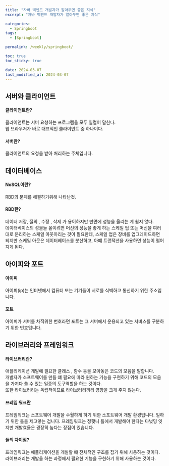 ```yaml
---
title: "자바 백엔드 개발자가 알아두면 좋은 지식"
excerpt: "자바 백엔드 개발자가 알아두면 좋은 지식"

categories:
  - Springboot
tags:
  - [Springboot]

permalink: /weekly/springboot/

toc: true
toc_sticky: true

date: 2024-03-07
last_modified_at: 2024-03-07
---
```


## 서버와 클라이언트

#### 클라이언트란?
클라이언트는 서버 요청하는 프로그램을 모두 일컬어 말한다.  
웹 브라우저가 바로 대표적인 클라이언트 중 하나이다.

#### 서버란?
클라이언트의 요청을 받아 처리하는 주체입니다.  

## 데이터베이스

#### NoSQL이란?
RBD의 문제를 해결하기위해 나타난것.

#### RBD란?
데이터 저장, 질의 , 수정 , 삭제 가 용이하지만 반면에 성능을 올리는 게 쉽지 않다.  
데이터베이스의 성을늘 옾이려면 머신의 성능을 좋게 하는 스케일 업 또는 머신을 여러 대로 분리하는 스케일 아웃아리는 것이 필요한데, 스케일 업은 장비를 업그레이드하면 되지만 스케일 아웃은 데이터베이스를 분산하고, 아떄 트랜잭션을 사용하면 성능이 떨어지게 된다.

## 아이피와 포트

#### 아이피
아이피(ip)는 인터넷에서 컴퓨터 또는 기기들이 서로를 식벽하고 통신하기 위한 주소입니다. 

#### 포트
아이피가 서버를 차직위한 번호라면 포트는 그 서버에서 운용되고 있는 서비스를 구분하기 위한 번호입니다.

## 라이브러리와 프레임워크

#### 라이브러리란?
애플리케이션 개발에 필요한 클래스 , 함수 등을 모아놓은 코드의 모음을 말합니다.  
개발자가 소프트웨어를 만들 떄 필요에 따라 원하는 기능을 구현하기 위해 코드의 모음을 가져다 쓸 수 있는 일종의 도구역할을 하는 것이다.  
또한 라이브러리는 독립적이므로 라이브러리끼리 영향을 크게 주지 않는다.

#### 프레임 워크란
프레임워크는 소프트웨어 개발을 수월하게 하기 위한 소포트웨어 개발 환경입니다. 
일하기 위한 틀을 제고앟는 겁니다. 프레임워크는 정햊니 틀에서 개발해야 한다는 다넞밍 잇지만 개발효율은 굉장히 높다는 장점이 있습니다.

#### 둘의 차이점?
프레임워크는 애플리케이션을 개발할 떄 전체적인 구조를 잡기 위해 사용하는 것이다.
라이브러리는 개발을 하는 과정에서 필요한 기능을 구현하기 위해 사용하는 것이다.
